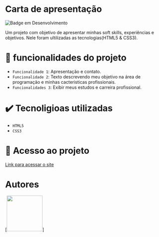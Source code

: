 # Carta de apresentação 

![Badge em Desenvolvimento](http://img.shields.io/static/v1?label=STATUS&message=EM%20DESENVOLVIMENTO&color=GREEN&style=for-the-badge)


<P>Um projeto com objetivo de apresentar minhas soft skills, experiências e objetivos. Nele foram ultilizadas as tecnologias(HTML5 & CSS3).<P/>

# 🔨  funcionalidades do projeto

- `Funcionalidade 1`: Apresentação e contato.
- `Funcionalidade 2`: Texto descrevendo meu objetivo na área de programação e minhas cacteristicas profissionais.
- `Funcionalidades 3`: Exibir meus estudos e carreira profissional.

# ✔️  Tecnoligioas utilizadas
- `HTML5`
- `CSS3`

# 📂  Acesso ao projeto

[Link para acessar o site](https://portifolio-murilo.vercel.app/about.html)

# Autores
[<img src="https://github.com/MuriloAndra-developer/portifolio-murilo/assets/129803829/8f7d8efd-c481-40a2-968f-e4a84ae3f634" width=115>]

